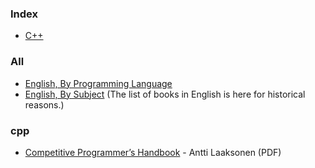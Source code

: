 ### Index

* [C++](#cpp)


### All

* [English, By Programming Language](free-programming-books-langs.md)
* [English, By Subject](free-programming-books-subjects.md)
  (The list of books in English is here for historical reasons.)


### cpp

* [Competitive Programmer’s Handbook](https://cses.fi/book/book.pdf) - Antti Laaksonen (PDF)